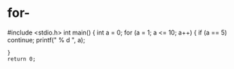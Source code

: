 # for-
#include <stdio.h>
int main()
{
	int a = 0;
	for (a = 1; a <= 10; a++) 
	{
		if (a == 5)
			continue;
		printf(" % d ", a);

	}
	return 0;
